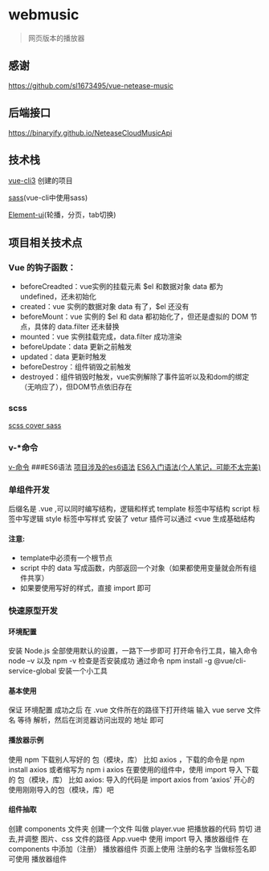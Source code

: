 # webmusic
> 网页版本的播放器

## 感谢
https://github.com/sl1673495/vue-netease-music

## 后端接口

https://binaryify.github.io/NeteaseCloudMusicApi

## 技术栈
[vue-cli3](https://cli.vuejs.org/zh/) 创建的项目

[sass](https://cli.vuejs.org/zh/guide/css.html#%E9%A2%84%E5%A4%84%E7%90%86%E5%99%A8)(vue-cli中使用sass)

[Element-ui](https://element.eleme.cn/#/zh-CN/component/quickstart)(轮播，分页，tab切换)

## 项目相关技术点
### Vue 的钩子函数：
- beforeCreadted：vue实例的挂载元素 $el 和数据对象 data 都为 undefined，还未初始化
- created：vue 实例的数据对象 data 有了，$el 还没有
- beforeMount：vue 实例的 $el 和 data 都初始化了，但还是虚拟的 DOM 节点，具体的 data.filter 还未替换
- mounted：vue 实例挂载完成，data.filter 成功渲染
- beforeUpdate：data 更新之前触发
- updated：data 更新时触发
- beforeDestroy：组件销毁之前触发
- destroyed：组件销毁时触发，vue实例解除了事件监听以及和dom的绑定（无响应了），但DOM节点依旧存在
### scss
[scss cover sass](https://blog.csdn.net/AlisaClass/article/details/90756027)
### v-*命令
[v-命令](https://share.mubu.com/doc/BRo2FU9zp9)
###ES6语法
[项目涉及的es6语法](https://share.mubu.com/doc/1gZK8iyntp9)
[ES6入门语法(个人笔记，可能不太完美)](https://blog.csdn.net/weixin_40422539/article/details/102636215)
### 单组件开发
后缀名是 .vue ,可以同时编写结构，逻辑和样式
template 标签中写结构
script 标签中写逻辑
style 标签中写样式
安装了 vetur 插件可以通过 <vue 生成基础结构
#### 注意:
- template中必须有一个根节点
- script 中的 data 写成函数，内部返回一个对象（如果都使用变量就会所有组件共享）
- 如果要使用写好的样式，直接 import 即可
### 快速原型开发
#### 环境配置
安装 Node.js 全部使用默认的设置，一路下一步即可
打开命令行工具，输入命令 node –v 以及 npm -v 检查是否安装成功
通过命令 npm install -g @vue/cli-service-global 安装一个小工具
#### 基本使用
保证 环境配置 成功之后
在 .vue 文件所在的路径下打开终端 输入 vue serve 文件名
等待 解析，然后在浏览器访问出现的 地址 即可
#### 播放器示例
使用 npm 下载别人写好的 包（模块，库）
比如 axios ，下载的命令是 npm install axios  或者缩写为 npm i axios
在要使用的组件中，使用 import 导入 下载的 包（模块，库）
比如 axios: 导入的代码是 import axios from ‘axios’
开心的使用刚刚导入的包（模块，库）吧
#### 组件抽取
创建 components 文件夹 创建一个文件 叫做 player.vue
把播放器的代码 剪切 进去,并调整 图片、css 文件的路径
App.vue中 使用 import 导入 播放器组件
在 components 中添加（注册） 播放器组件
页面上使用 注册的名字 当做标签名即可使用 播放器组件





